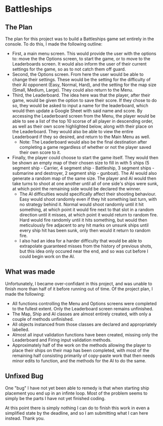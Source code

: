 # Battleships
## The Plan

The plan for this project was to build a Battleships game set entirely in the console. To do this, I made the following outline:
* First, a main menu screen. This would provide the user with the options to: move the the Options screen, to start the game, or to move to the Leaderboards screen. It would also inform the user of their current settings for the game, so as to not catch them off guard.
* Second, the Options screen. From here the user would be able to change their settings. These would be the setting for the difficulty of their AI opponent (Easy, Normal, Hard), and the setting for the map size (Small, Medium, Large). They could also return to the Menu.
* Third, the Leaderboard. The idea here was that the player, after their game, would be given the option to save their score. If they chose to do so, they would be asked to input a name for the leaderboard, which would then update a Google Sheet with said name and score. By accessing the Leaderboard screen from the Menu, the player would be able to see a list of the top 10 scorse of all player in descending order, as well as their own score highlighted below, along with their place on the Leaderboard. They would also be able to view the entire Leaderboard if they so desired, and return to the Main Menu as well.
    - Note: The Leaderboard would also be the final destination after completing a game regardless of whether or not the player  saved their own score to it.
* Finally, the player could choose to start the game itself. They would then be shown an empty map of their chosen size to fill in with 5 ships (5 segment ship - Carrier, 4 segment ship - Battleship, 3 segment ships - submarine and destroyer, 2 segment ship - gunboat). The AI would also generate a random map of the same size. The player and AI would then take turns to shoot at one another until all of one side's ships were sunk, at which point the remaining side would be declared the winner.
    - The AI difficulties would specifically affect their shooting behaviour. Easy would shoot randomly even if they hit something last turn, with no strategy behind it. Normal would shoot randomly until it hit something, at which point it would fire next to that slot in a random direction until it misses, at which point it would return to random fire. Hard would fire randomly until it hits something, but would then meticulously fire adjacent to any hit marks on unsunk ships until every ship hit has been sunk, only then would it return to random fire.
    - I also had an idea for a harder difficulty that would be able to extrapolate guaranteed misses from the history of previous shots, but this idea only occured near the end, and so was cut before I could begin work on the AI.

## What was made

Unfortunately, I became over-confidant in this project, and was unable to finish more than half of it before running out of time. Of the project plan, I made the following:

* All functions controlling the Menu and Options screens were completed to the fullest extent. Only the Leaderboard screen remains unfinished.
* The Map, Ship and AI classes are almost entirely created, with only a couple of methods unfinished.
* All objects instanced from those classes are declared and appropriately labelled.
* Almost all input validation functions have been created, missing only the Leaderboard and Firing input validation methods.
* Approximately half of the work on the methods allowing the player to place their ships on their map has been completed, with most of the remaining half consisting primarily of copy-paste work that then needs minor edits to function, and the methods for the AI to do the same.

## Unfixed Bug

One "bug" I have not yet been able to remedy is that when starting ship placement you end up in an infinte loop. Most of the problem seems to simply be the parts I have not yet finished coding.

At this point there is simply nothing I can do to finish this work in even a simplified state by the deadline, and so I am submitting what I can here instead. Thank you.
